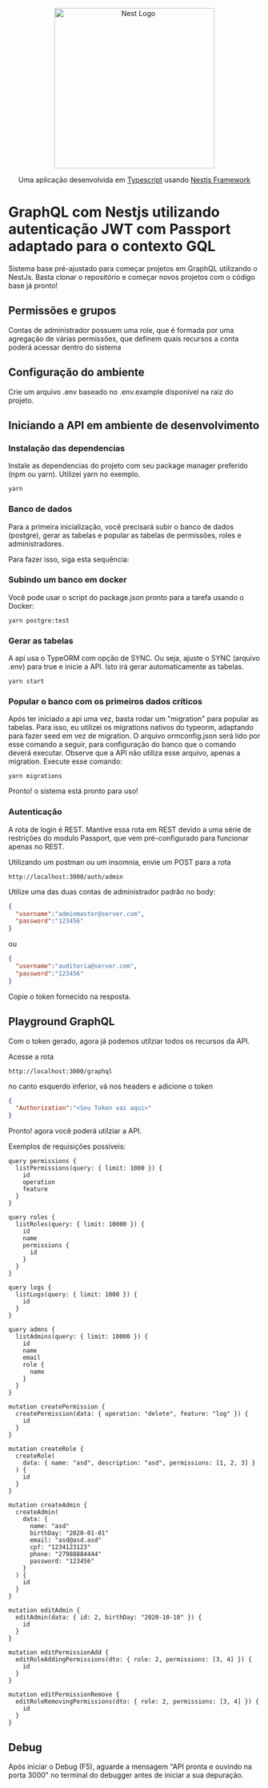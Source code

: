 <p align="center">
  <a href="http://nestjs.com/" target="blank"><img src="https://nestjs.com/img/logo_text.svg" width="320" alt="Nest Logo" /></a>
</p>
<p align="center">
   Uma aplicação desenvolvida em <a href="https://github.com/Microsoft/TypeScript">Typescript</a> usando <a href="http://nestjs.com/">Nestjs Framework</a>
</p>

# GraphQL com Nestjs utilizando autenticação JWT com Passport adaptado para o contexto GQL

Sistema base pré-ajustado para começar projetos em GraphQL utilizando o NestJs. Basta clonar o repositório e começar novos projetos com o código base já pronto!

## Permissões e grupos
Contas de administrador possuem uma role, que é formada por uma agregação de várias permissões, que definem quais recursos a conta poderá acessar dentro do sistema

## Configuração do ambiente
Crie um arquivo .env baseado no .env.example disponível na raíz do projeto.

## Iniciando a API em ambiente de desenvolvimento

### Instalação das dependencias
Instale as dependencias do projeto com seu package manager preferido (npm ou yarn). Utilizei yarn no exemplo.

```
yarn
```

### Banco de dados
Para a primeira inicialização, você precisará subir o banco de dados (postgre), gerar as tabelas e popular as tabelas de permissões, roles e administradores.

Para fazer isso, siga esta sequência:

### Subindo um banco em docker
Você pode usar o script do package.json pronto para a tarefa usando o Docker:
```
yarn postgre:test
```

### Gerar as tabelas
A api usa o TypeORM com opção de SYNC. Ou seja, ajuste o SYNC (arquivo .env) para true e inicie a API. Isto irá gerar automaticamente as tabelas.

```
yarn start
```

### Popular o banco com os primeiros dados críticos
Após ter iniciado a api uma vez, basta rodar um "migration" para popular as tabelas. Para isso, eu utilizei os migrations nativos do typeorm, adaptando para fazer seed em vez de migration.
O arquivo ormconfig.json será lido por esse comando a seguir, para configuração do banco que o comando deverá executar. Observe que a API não utiliza esse arquivo, apenas a migration.
Execute esse comando:

```
yarn migrations
```

Pronto! o sistema está pronto para uso!

### Autenticação
A rota de login é REST. Mantive essa rota em REST devido a uma série de restrições do modulo Passport, que vem pré-configurado para funcionar apenas no REST.

Utilizando um postman ou um insomnia, envie um POST para a rota

```
http://localhost:3000/auth/admin
```

Utilize uma das duas contas de administrador padrão no body:

```JSON
{
  "username":"adminmaster@server.com",
  "password":"123456"
}
```

ou 

```JSON
{
  "username":"auditoria@server.com",
  "password":"123456"
}
```

Copie o token fornecido na resposta.


## Playground GraphQL

Com o token gerado, agora já podemos utilziar todos os recursos da API.

Acesse a rota

```
http://localhost:3000/graphql
```


no canto esquerdo inferior, vá nos headers e adicione o token
```JSON
{
  "Authorization":"<Seu Token vai aqui>"
}
```

Pronto! agora você poderá utilziar a API.

Exemplos de requisições possíveis:

```
query permissions {
  listPermissions(query: { limit: 1000 }) {
    id
    operation
    feature
  }
}

query roles {
  listRoles(query: { limit: 10000 }) {
    id
    name
    permissions {
      id
    }
  }
}

query logs {
  listLogs(query: { limit: 1000 }) {
    id
  }
}

query admns {
  listAdmins(query: { limit: 10000 }) {
    id
    name
    email
    role {
      name
    }
  }
}

mutation createPermission {
  createPermission(data: { operation: "delete", feature: "log" }) {
    id
  }
}

mutation createRole {
  createRole(
    data: { name: "asd", description: "asd", permissions: [1, 2, 3] }
  ) {
    id
  }
}

mutation createAdmin {
  createAdmin(
    data: {
      name: "asd"
      birthDay: "2020-01-01"
      email: "asd@asd.asd"
      cpf: "1234123123"
      phone: "27988884444"
      password: "123456"
    }
  ) {
    id
  }
}

mutation editAdmin {
  editAdmin(data: { id: 2, birthDay: "2020-10-10" }) {
    id
  }
}

mutation editPermissionAdd {
  editRoleAddingPermissions(dto: { role: 2, permissions: [3, 4] }) {
    id
  }
}

mutation editPermissionRemove {
  editRoleRemovingPermissions(dto: { role: 2, permissions: [3, 4] }) {
    id
  }
}

```


## Debug
Após iniciar o Debug (F5), aguarde a mensagem "API pronta e ouvindo na porta 3000" no terminal do debugger antes de iniciar a sua depuração.
